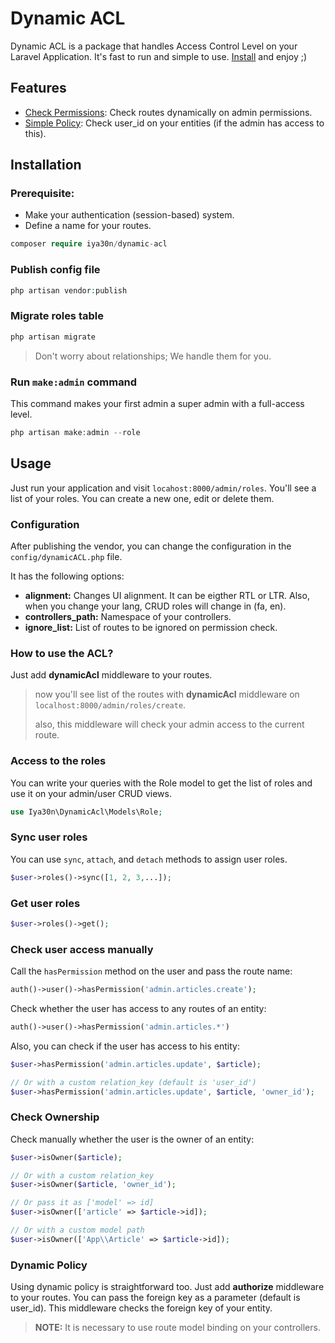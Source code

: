 # Dynamic ACL

Dynamic ACL is a package that handles Access Control Level on your Laravel Application. It's fast to run and simple to use. [Install](#installation) and enjoy ;)

## Features

- [Check Permissions](#check_routes): Check routes dynamically on admin permissions.
- [Simple Policy](#simple_policy): Check user_id on your entities (if the admin has access to this).

<h2 id="installation">Installation</h2>

### Prerequisite:

- Make your authentication (session-based) system.
- Define a name for your routes.

```php
composer require iya30n/dynamic-acl
```

### Publish config file

```php
php artisan vendor:publish
```

### Migrate roles table

```php
php artisan migrate
```

> Don't worry about relationships; We handle them for you.

### Run `make:admin` command

This command makes your first admin a super admin with a full-access level.

```php
php artisan make:admin --role
```

## Usage

Just run your application and visit `locahost:8000/admin/roles`.
You'll see a list of your roles. You can create a new one, edit or delete them.

### Configuration

After publishing the vendor, you can change the configuration in the `config/dynamicACL.php` file.

It has the following options:

- **alignment:** Changes UI alignment. It can be eigther RTL or LTR. Also, when you change your lang, CRUD roles will change in (fa, en).
- **controllers_path:** Namespace of your controllers.
- **ignore_list:** List of routes to be ignored on permission check.

<h3 id="check_routes">How to use the ACL?</h3>

Just add **dynamicAcl** middleware to your routes.
> now you'll see list of the routes with **dynamicAcl** middleware on `localhost:8000/admin/roles/create`.
>
> also, this middleware will check your admin access to the current route.

<h3 id="list_of_the_roles">Access to the roles</h3>

You can write your queries with the Role model to get the list of roles and use it on your admin/user CRUD views.

```php
use Iya30n\DynamicAcl\Models\Role;
```

<h3 id="sync_user_roles">Sync user roles</h3>

You can use `sync`, `attach`, and `detach` methods to assign user roles.

```php
$user->roles()->sync([1, 2, 3,...]);
```

<h3 id="get_user_roles">Get user roles</h3>

```php
$user->roles()->get();
```

<h3 id="check_user_access">Check user access manually</h3>

Call the `hasPermission` method on the user and pass the route name:

```php
auth()->user()->hasPermission('admin.articles.create');
```

Check whether the user has access to any routes of an entity:

```php
auth()->user()->hasPermission('admin.articles.*')
```

Also, you can check if the user has access to his entity:

```php
$user->hasPermission('admin.articles.update', $article);

// Or with a custom relation_key (default is 'user_id')
$user->hasPermission('admin.articles.update', $article, 'owner_id');
```

### Check Ownership

Check manually whether the user is the owner of an entity:

```php
$user->isOwner($article);

// Or with a custom relation_key
$user->isOwner($article, 'owner_id');

// Or pass it as ['model' => id]
$user->isOwner(['article' => $article->id]);

// Or with a custom model path
$user->isOwner(['App\\Article' => $article->id]);
```

<h3 id="simple_policy">Dynamic Policy</h3>

Using dynamic policy is straightforward too. Just add **authorize** middleware to your routes. You can pass the foreign key as a parameter (default is user_id). This middleware checks the foreign key of your entity.

> **NOTE:** It is necessary to use route model binding on your controllers.
